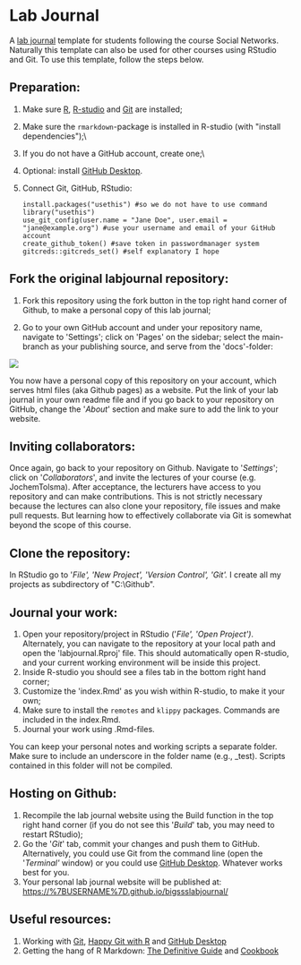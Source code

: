 # Lab Journal

A [lab journal](https://jochemtolsma.github.io/labjournal/) template for students following the course Social Networks. Naturally this template can also be used for other courses using RStudio and Git. To use this template, follow the steps below.

## Preparation:

1.  Make sure [R](https://cran.r-project.org/index.html), [R-studio](https://posit.co/downloads/) and [Git](https://git-scm.com/downloads) are installed;

2.  Make sure the `rmarkdown`-package is installed in R-studio (with "install dependencies");\

3.  If you do not have a GitHub account, create one;\

4.  Optional: install [GitHub Desktop](https://desktop.github.com).

5.  Connect Git, GitHub, RStudio:

    ```{r}
    install.packages("usethis") #so we do not have to use command
    library("usethis")
    use_git_config(user.name = "Jane Doe", user.email = "jane@example.org") #use your username and email of your GitHub account
    create_github_token() #save token in passwordmanager system
    gitcreds::gitcreds_set() #self explanatory I hope
    ```

## Fork the original labjournal repository:

1.  Fork this repository using the fork button in the top right hand corner of Github, to make a personal copy of this lab journal;

2.   Go to your own GitHub account and under your repository name, navigate to 'Settings'; click on 'Pages' on the sidebar; select the main-branch as your publishing source, and serve from the 'docs'-folder:

![](images/pages.png)

You now have a personal copy of this repository on your account, which serves html files (aka Github pages) as a website. Put the link of your lab journal in your own readme file and if you go back to your repository on GitHub, change the '*About*' section and make sure to add the link to your website.

## Inviting collaborators:

Once again, go back to your repository on Github. Navigate to '*Settings*'; click on '*Collaborators*', and invite the lectures of your course (e.g. JochemTolsma). After acceptance, the lecturers have access to you repository and can make contributions. This is not strictly necessary because the lectures can also clone your repository, file issues and make pull requests. But learning how to effectively collaborate via Git is somewhat beyond the scope of this course.

## Clone the repository:

In RStudio go to '*File', 'New Project', 'Version Control', 'Git'.* I create all my projects as subdirectory of "C:\\Github".

## Journal your work:

1.  Open your repository/project in RStudio ('*File', 'Open Project')*. Alternately, you can navigate to the repository at your local path and open the 'labjournal.Rproj' file. This should automatically open R-studio, and your current working environment will be inside this project.
2.  Inside R-studio you should see a files tab in the bottom right hand corner;
3.  Customize the 'index.Rmd' as you wish within R-studio, to make it your own;
4.  Make sure to install the `remotes` and `klippy` packages. Commands are included in the index.Rmd.
5.  Journal your work using .Rmd-files.

You can keep your personal notes and working scripts a separate folder. Make sure to include an underscore in the folder name (e.g., \_test). Scripts contained in this folder will not be compiled.

## Hosting on Github:

1.  Recompile the lab journal website using the Build function in the top right hand corner (if you do not see this '*Build*' tab, you may need to restart RStudio);
2.  Go the '*Git*' tab, commit your changes and push them to GitHub. Alternatively, you could use Git from the command line (open the '*Terminal'* window) or you could use [GitHub Desktop](https://desktop.github.com/download/). Whatever works best for you.
3.  Your personal lab journal website will be published at: <https://%7BUSERNAME%7D.github.io/bigssslabjournal/>

## Useful resources:

1.  Working with [Git](https://git-scm.com/book/en/v2), [Happy Git with R](https://happygitwithr.com/index.html) and [GitHub Desktop](https://docs.github.com/en/desktop)
2.  Getting the hang of R Markdown: [The Definitive Guide](https://bookdown.org/yihui/rmarkdown/) and [Cookbook](https://bookdown.org/yihui/rmarkdown-cookbook/)
